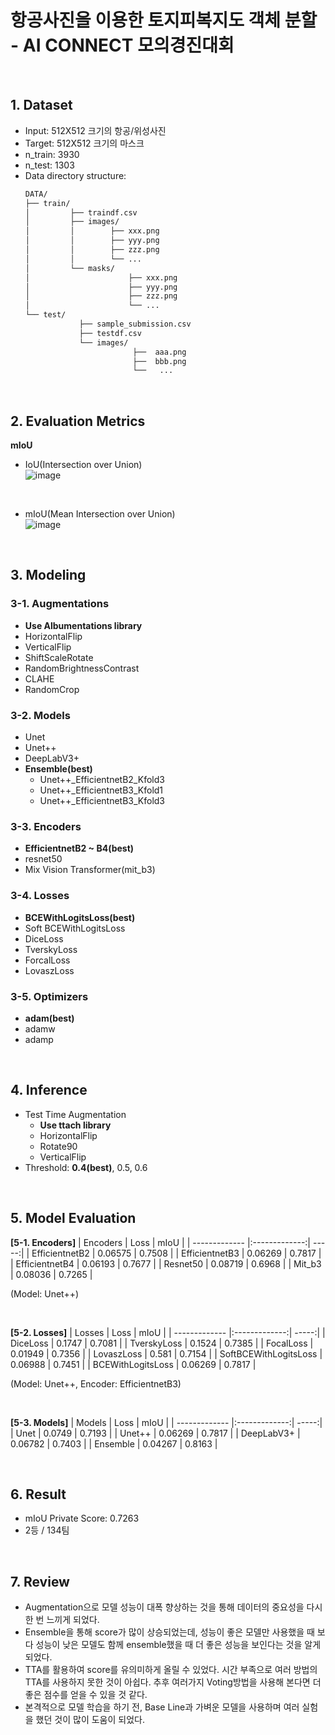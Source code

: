 # 항공사진을 이용한 토지피복지도 객체 분할 - AI CONNECT 모의경진대회

<br>

## 1. Dataset

- Input: 512X512 크기의 항공/위성사진
- Target: 512X512 크기의 마스크
- n_train: 3930
- n_test: 1303
- Data directory structure:
    ```bash
    DATA/
    ├── train/
    │         ├── traindf.csv  
    │         ├── images/
    │         │        ├── xxx.png
    │         │        ├── yyy.png
    │         │        ├── zzz.png
    │         │        └── ...  
    │         └── masks/
    │                      ├── xxx.png
    │                      ├── yyy.png
    │                      ├── zzz.png
    │                      └── ...  
    └── test/
                ├── sample_submission.csv
                ├── testdf.csv
                └── images/
                            ├──  aaa.png
                            ├──  bbb.png  
                            └──   ...
    ```

<br>

## 2. Evaluation Metrics


**mIoU**
- IoU(Intersection over Union) <br>
![image](https://user-images.githubusercontent.com/67961082/208120795-a173e110-79ad-4b82-8241-16e5f3ab7f69.png)


<br>

- mIoU(Mean Intersection over Union) <br>
![image](https://user-images.githubusercontent.com/67961082/208120828-f43b03d8-f87f-4d54-a7cb-376f109e9fa5.png)


<br>

## 3. Modeling

### 3-1. Augmentations
- **Use Albumentations library**
- HorizontalFlip
- VerticalFlip
- ShiftScaleRotate
- RandomBrightnessContrast
- CLAHE
- RandomCrop


### 3-2. Models
- Unet
- Unet++
- DeepLabV3+
- **Ensemble(best)**
    - Unet++_EfficientnetB2_Kfold3
    - Unet++_EfficientnetB3_Kfold1
    - Unet++_EfficientnetB3_Kfold3

### 3-3. Encoders
- **EfficientnetB2 ~ B4(best)**
- resnet50
- Mix Vision Transformer(mit_b3)

### 3-4. Losses
- **BCEWithLogitsLoss(best)**
- Soft BCEWithLogitsLoss
- DiceLoss
- TverskyLoss
- ForcalLoss
- LovaszLoss

### 3-5. Optimizers
- **adam(best)**
- adamw
- adamp

<br>

## 4. Inference

 - Test Time Augmentation
    - **Use ttach library**
    - HorizontalFlip
    - Rotate90
    - VerticalFlip
- Threshold: **0.4(best)**, 0.5, 0.6

<br>

## 5. Model Evaluation

**[5-1. Encoders]**
| Encoders      | Loss          | mIoU  |
| ------------- |:-------------:| -----:|
| EfficientnetB2      | 0.06575      |   0.7508 |
| EfficientnetB3   | 0.06269      |    0.7817 |
| EfficientnetB4     | 0.06193      |    0.7677 |
| Resnet50    | 0.08719      |    0.6968 |
| Mit_b3     | 0.08036      |    0.7265 |

(Model: Unet++)

<br>

**[5-2. Losses]**
| Losses        | Loss          | mIoU  |
| ------------- |:-------------:| -----:|
| DiceLoss      | 0.1747      |   0.7081 |
| TverskyLoss   | 0.1524      |    0.7385 |
| FocalLoss     | 0.01949      |    0.7356 |
| LovaszLoss    | 0.581      |    0.7154 |
| SoftBCEWithLogitsLoss     | 0.06988      |    0.7451 |
| BCEWithLogitsLoss     | 0.06269      |    0.7817 |

(Model: Unet++, Encoder: EfficientnetB3)

<br>

**[5-3. Models]**
| Models        | Loss          | mIoU  |
| ------------- |:-------------:| -----:|
| Unet      | 0.0749      |   0.7193 |
| Unet++    | 0.06269      |    0.7817 |
| DeepLabV3+     | 0.06782      |    0.7403 |
| Ensemble    | 0.04267      |    0.8163 |

<br>

## 6. Result
- mIoU Private Score: 0.7263
- 2등 / 134팀

<br>

## 7. Review
- Augmentation으로 모델 성능이 대폭 향상하는 것을 통해 데이터의 중요성을 다시 한 번 느끼게 되었다.
- Ensemble을 통해 score가 많이 상승되었는데, 성능이 좋은 모델만 사용했을 때 보다 성능이 낮은 모델도 함께 ensemble했을 때 더 좋은 성능을 보인다는 것을 알게되었다.
- TTA를 활용하여 score를 유의미하게 올릴 수 있었다. 시간 부족으로 여러 방법의 TTA를 사용하지 못한 것이 아쉽다. 추후 여러가지 Voting방법을 사용해 본다면 더 좋은 점수를 얻을 수 있을 것 같다.
- 본격적으로 모델 학습을 하기 전, Base Line과 가벼운 모델을 사용하며 여러 실험을 했던 것이 많이 도움이 되었다.
